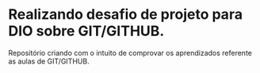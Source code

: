 # Realizando desafio de projeto para DIO sobre GIT/GITHUB.
Repositório criando com o intuito de comprovar os aprendizados referente as aulas de GIT/GITHUB.

